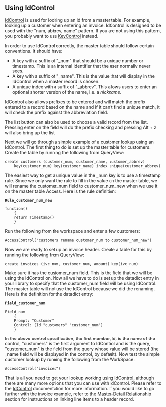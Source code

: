 ## Using IdControl

[IdControl](<../User Interfaces/Reference/IdControl.md>) is used for looking up an id from a master table.  For example, looking up a customer when entering an invoice. IdControl is designed to be used with the "num, abbrev, name" pattern.  If you are not using this pattern, you probably want to use [KeyControl](<../User Interfaces/Reference/KeyControl.md>) instead.

In order to use IdControl correctly, the master table should follow certain conventions.  It should have:

-	A key with a suffix of "_num" that should be a unique number or timestamp. This is an internal identifier that the user normally never sees.
-	A key with a suffix of "_name".  This is the value that will display in the IdControl when a master record is chosen.
-	A unique index with a suffix of "_abbrev".  This allows users to enter an optional shorter version of the name, i.e. a *nickname*.


IdControl also allows prefixes to be entered and will match the prefix entered to a record based on the name and if it can't find a unique match, it will check the prefix against the abbreviation field.

The list button can also be used to choose a valid record from the list. Pressing enter on the field will do the prefix checking and pressing Alt + z will also bring up the list.

Next we will go through a simple example of a customer lookup using an IdControl.  The first thing to do is set up the master  table for customers.  Create the table by running the following from QueryView:

``` suneido
create customers (customer_num, customer_name, customer_abbrev)
    key(customer_num) key(customer_name) index unique(customer_abbrev)
```

The easiest way to get a unique value in the _num key is to use a timestamp rule. Since we only want the rule to fill in the value on the master table, we will rename the customer_num field to customer_num_new when we use it on the master table Access. Here is the rule definition:

**`Rule_customer_num_new`**
``` suneido
function()
    {
    return Timestamp()
    }
```

Run the following from the workspace and enter a few customers:

``` suneido
AccessControl("customers rename customer_num to customer_num_new")
```

Now we are ready to set up an invoice header.  Create a table for this by running the following from QueryView: 

``` suneido
create invoices (ivc_num, customer_num, amount) key(ivc_num)
```

Make sure it has the customer_num field.  This is the field that we will be using the IdControl on. Now all we have to do is set up the datadict entry in your library to specify that the customer_num field will be using IdControl.  The master table will not use the IdControl because we did the renaming. Here is the definition for the datadict entry:

**`Field_customer_num`**
``` suneido
Field_num
    {
    Prompt: "Customer"
    Control: (Id "customers" "customer_num")
    }
```

In the above control specification, the first member, Id, is the name of the control, "customers" is the first argument to IdControl and is the query, "customer_num" is the field from the query whose value will be stored (the _name field will be displayed in the control, by default).  Now test the simple customer lookup by running the following from the WorkSpace:

``` suneido
AccessControl("invoices")
```

That is all you need to get your lookup working using IdControl, although there are many more options that you can use with IdControl. Please refer to the [IdControl](<../User Interfaces/Reference/IdControl.md>) documentation for more information.  If you would like to go further with the invoice example, refer to the [Master-Detail Relationship](<Master-Detail Relationship.md>) section for instructions on linking line items to a header record.